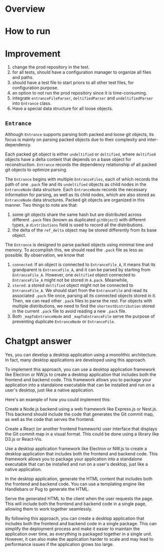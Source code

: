 # Overview


# How to run



# Improvement
1. change the prod repository in the test.
2. for all tests, should have a configuration manager to organize all files and paths.
3. should have a test file to start priors to all other test files, for configuration purpose.
4. an option to not run the prod repository since it is time-consuming.
5. integrate `entranceFileParser`, `deltifiedParser` and `undeltifiedParser` into `Entrance` class.
6. Have a special data structure for all loose objects.



## `Entrance`
Although `Entrance` supports parsing both packed and loose git objects, its focus is mainly on parsing packed objects due to their complexity and inter-dependency.  

Each packed git object is either `undeltified` or `deltified`, where `deltified` objects have a delta content that depends on a base object for reconstruction. `Entrance` records the dependency relationship of all packed git objects to optimize parsing. 

The `Entrance` begins with multiple `EntranceFiles`, each of which records the path of one `.pack` file and its `undeltified` objects as child nodes in the `EntranceNode` data structure. Each `EntranceNode` records the necessary information for parsing, as well as its child nodes, which are also stored as `EntranceNode` data structures. Packed git objects are organized in this manner. Two things to note are that:
1. some git objects share the same hash but are distributed across different `.pack` files (known as duplicated `gitObject`) with different types, a `distributions` field is used to record all the distributions.
2. the delta of the `ref_delta` object may be stored differently from its base object.

The `Entrance` is designed to parse packed objects using minimal time and memory. To accomplish this, we should read the `.pack` file as less as possible. By observation, we know that
1. `connected`: If an object is connected to `EntranceFile_A`, it means that its grandparent is `EntranceFile_A`, and it can be parsed by starting from `EntranceFile_A`. However, one `deltified` object connected to `EntranceFile_A` might not be stored in `A.pack`. Meanwhile,
2. `stored`: a stored `deltified` object might not be connected to `EntranceFile_A`.
We should start from the `EntranceFile` and read its associated `.pack` file once, parsing all its connected objects stored in it. Then, we can read other `.pack` files to parse the rest. For objects with multiple distributions, we need to find the `shortestDistribution` stored in the current `.pack` file to avoid reading a new `.pack` file.
1. Both `_mapToEntranceNode` and `_mapToEntranceFile` serve the purpose of preventing duplicate `EntranceNode` or `EntranceFile`.


# Chatgpt answer
Yes, you can develop a desktop application using a monolithic architecture. In fact, many desktop applications are developed using this approach.

To implement this approach, you can use a desktop application framework like Electron or NW.js to create a desktop application that includes both the frontend and backend code. This framework allows you to package your application into a standalone executable that can be installed and run on a user's desktop, just like a native application.

Here's an example of how you could implement this:

Create a Node.js backend using a web framework like Express.js or Nest.js. This backend should include the code that generates the Git commit map, as well as the code that serves the frontend.

Create a React (or another frontend framework) user interface that displays the Git commit map in a visual format. This could be done using a library like D3.js or React-Vis.

Use a desktop application framework like Electron or NW.js to create a desktop application that includes both the frontend and backend code. This framework allows you to package your application into a standalone executable that can be installed and run on a user's desktop, just like a native application.

In the desktop application, generate the HTML content that includes both the frontend and backend code. You can use a templating engine like Handlebars or Pug to generate the HTML.

Serve the generated HTML to the client when the user requests the page. This will include both the frontend and backend code in a single page, allowing them to work together seamlessly.

By following this approach, you can create a desktop application that includes both the frontend and backend code in a single package. This can simplify the deployment process and make it easier to maintain the application over time, as everything is packaged together in a single unit. However, it can also make the application harder to scale and may lead to performance issues if the application grows too large.

